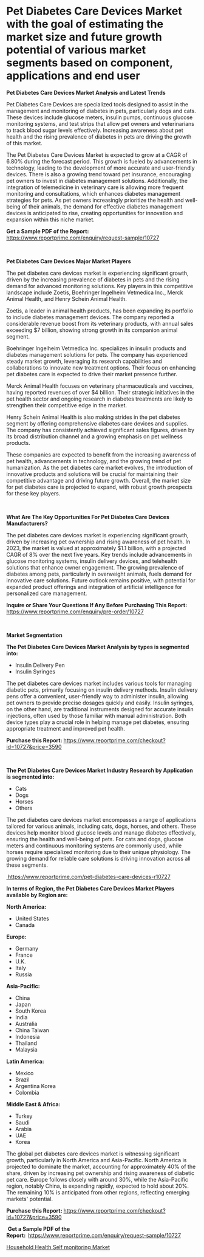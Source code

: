 <p><h1>Pet Diabetes Care Devices Market with the goal of estimating the market size and future growth potential of various market segments based on component, applications and end user</h1></p><p><strong>Pet Diabetes Care Devices Market Analysis and Latest Trends</strong></p>
<p><p>Pet Diabetes Care Devices are specialized tools designed to assist in the management and monitoring of diabetes in pets, particularly dogs and cats. These devices include glucose meters, insulin pumps, continuous glucose monitoring systems, and test strips that allow pet owners and veterinarians to track blood sugar levels effectively. Increasing awareness about pet health and the rising prevalence of diabetes in pets are driving the growth of this market.</p><p>The Pet Diabetes Care Devices Market is expected to grow at a CAGR of 6.80% during the forecast period. This growth is fueled by advancements in technology, leading to the development of more accurate and user-friendly devices. There is also a growing trend toward pet insurance, encouraging pet owners to invest in diabetes management solutions. Additionally, the integration of telemedicine in veterinary care is allowing more frequent monitoring and consultations, which enhances diabetes management strategies for pets. As pet owners increasingly prioritize the health and well-being of their animals, the demand for effective diabetes management devices is anticipated to rise, creating opportunities for innovation and expansion within this niche market.</p></p>
<p><strong>Get a Sample PDF of the Report:&nbsp;</strong> <a href="https://www.reportprime.com/enquiry/request-sample/10727?utm_campaign=3297&utm_medium=2&utm_source=Github&utm_content=ia&utm_term=20032025&utm_id=pet-diabetes-care-devices">https://www.reportprime.com/enquiry/request-sample/10727</a></p>
<p>&nbsp;</p>
<p><strong>Pet Diabetes Care Devices Major Market Players</strong></p>
<p><p>The pet diabetes care devices market is experiencing significant growth, driven by the increasing prevalence of diabetes in pets and the rising demand for advanced monitoring solutions. Key players in this competitive landscape include Zoetis, Boehringer Ingelheim Vetmedica Inc., Merck Animal Health, and Henry Schein Animal Health.</p><p>Zoetis, a leader in animal health products, has been expanding its portfolio to include diabetes management devices. The company reported a considerable revenue boost from its veterinary products, with annual sales exceeding $7 billion, showing strong growth in its companion animal segment.</p><p>Boehringer Ingelheim Vetmedica Inc. specializes in insulin products and diabetes management solutions for pets. The company has experienced steady market growth, leveraging its research capabilities and collaborations to innovate new treatment options. Their focus on enhancing pet diabetes care is expected to drive their market presence further.</p><p>Merck Animal Health focuses on veterinary pharmaceuticals and vaccines, having reported revenues of over $4 billion. Their strategic initiatives in the pet health sector and ongoing research in diabetes treatments are likely to strengthen their competitive edge in the market.</p><p>Henry Schein Animal Health is also making strides in the pet diabetes segment by offering comprehensive diabetes care devices and supplies. The company has consistently achieved significant sales figures, driven by its broad distribution channel and a growing emphasis on pet wellness products.</p><p>These companies are expected to benefit from the increasing awareness of pet health, advancements in technology, and the growing trend of pet humanization. As the pet diabetes care market evolves, the introduction of innovative products and solutions will be crucial for maintaining their competitive advantage and driving future growth. Overall, the market size for pet diabetes care is projected to expand, with robust growth prospects for these key players.</p></p>
<p>&nbsp;</p>
<p><strong>What Are The Key Opportunities For Pet Diabetes Care Devices Manufacturers?</strong></p>
<p><p>The pet diabetes care devices market is experiencing significant growth, driven by increasing pet ownership and rising awareness of pet health. In 2023, the market is valued at approximately $1.1 billion, with a projected CAGR of 8% over the next five years. Key trends include advancements in glucose monitoring systems, insulin delivery devices, and telehealth solutions that enhance owner engagement. The growing prevalence of diabetes among pets, particularly in overweight animals, fuels demand for innovative care solutions. Future outlook remains positive, with potential for expanded product offerings and integration of artificial intelligence for personalized care management.</p></p>
<p><strong>Inquire or Share Your Questions If Any Before Purchasing This Report:</strong> <a href="https://www.reportprime.com/enquiry/pre-order/10727?utm_campaign=3297&utm_medium=2&utm_source=Github&utm_content=ia&utm_term=20032025&utm_id=pet-diabetes-care-devices">https://www.reportprime.com/enquiry/pre-order/10727</a></p>
<p>&nbsp;</p>
<p><strong>Market Segmentation</strong></p>
<p><strong>The Pet Diabetes Care Devices Market Analysis by types is segmented into:</strong></p>
<p><ul><li>Insulin Delivery Pen</li><li>Insulin Syringes</li></ul></p>
<p><p>The pet diabetes care devices market includes various tools for managing diabetic pets, primarily focusing on insulin delivery methods. Insulin delivery pens offer a convenient, user-friendly way to administer insulin, allowing pet owners to provide precise dosages quickly and easily. Insulin syringes, on the other hand, are traditional instruments designed for accurate insulin injections, often used by those familiar with manual administration. Both device types play a crucial role in helping manage pet diabetes, ensuring appropriate treatment and improved pet health.</p></p>
<p><strong>Purchase this Report:&nbsp;</strong><a href="https://www.reportprime.com/checkout?id=10727&price=3590&utm_campaign=3297&utm_medium=2&utm_source=Github&utm_content=ia&utm_term=20032025&utm_id=pet-diabetes-care-devices">https://www.reportprime.com/checkout?id=10727&price=3590</a></p>
<p>&nbsp;</p>
<p><strong>The Pet Diabetes Care Devices Market Industry Research by Application is segmented into:</strong></p>
<p><ul><li>Cats</li><li>Dogs</li><li>Horses</li><li>Others</li></ul></p>
<p><p>The pet diabetes care devices market encompasses a range of applications tailored for various animals, including cats, dogs, horses, and others. These devices help monitor blood glucose levels and manage diabetes effectively, ensuring the health and well-being of pets. For cats and dogs, glucose meters and continuous monitoring systems are commonly used, while horses require specialized monitoring due to their unique physiology. The growing demand for reliable care solutions is driving innovation across all these segments.</p></p>
<p><a href="https://www.reportprime.com/pet-diabetes-care-devices-r10727?utm_campaign=3297&utm_medium=2&utm_source=Github&utm_content=ia&utm_term=20032025&utm_id=pet-diabetes-care-devices">&nbsp;https://www.reportprime.com/pet-diabetes-care-devices-r10727</a></p>
<p><strong>In terms of Region, the Pet Diabetes Care Devices Market Players available by Region are:</strong></p>
<p>
    <p> <strong> North America: </strong>
        <ul>
            <li>United States</li>
            <li>Canada</li>
        </ul>
        </p> 
    <p> <strong> Europe: </strong>
        <ul>
            <li>Germany</li>
            <li>France</li>
            <li>U.K.</li>
            <li>Italy</li>
            <li>Russia</li>
        </ul>
        </p> 
    <p> <strong> Asia-Pacific: </strong>
        <ul>
            <li>China</li>
            <li>Japan</li>
            <li>South Korea</li>
            <li>India</li>
            <li>Australia</li>
            <li>China Taiwan</li>
            <li>Indonesia</li>
            <li>Thailand</li>
            <li>Malaysia</li>
        </ul>
        </p> 
    <p> <strong> Latin America: </strong>
        <ul>
            <li>Mexico</li>
            <li>Brazil</li>
            <li>Argentina Korea</li>
            <li>Colombia</li>
        </ul>
        </p> 
    <p> <strong> Middle East & Africa: </strong>
        <ul>
            <li>Turkey</li>
            <li>Saudi</li>
            <li>Arabia</li>
            <li>UAE</li>
            <li>Korea</li>
        </ul>
    </p>
    </p>
<p><p>The global pet diabetes care devices market is witnessing significant growth, particularly in North America and Asia-Pacific. North America is projected to dominate the market, accounting for approximately 40% of the share, driven by increasing pet ownership and rising awareness of diabetic pet care. Europe follows closely with around 30%, while the Asia-Pacific region, notably China, is expanding rapidly, expected to hold about 20%. The remaining 10% is anticipated from other regions, reflecting emerging markets' potential.</p></p>
<p><strong>Purchase this Report: </strong><a href="https://www.reportprime.com/checkout?id=10727&price=3590&utm_campaign=3297&utm_medium=2&utm_source=Github&utm_content=ia&utm_term=20032025&utm_id=pet-diabetes-care-devices">https://www.reportprime.com/checkout?id=10727&price=3590</a></p>
<p>&nbsp;<strong>Get a Sample PDF of the Report:&nbsp;&nbsp;</strong><a href="https://www.reportprime.com/enquiry/request-sample/10727?utm_campaign=3297&utm_medium=2&utm_source=Github&utm_content=ia&utm_term=20032025&utm_id=pet-diabetes-care-devices">https://www.reportprime.com/enquiry/request-sample/10727</a></p>
<p><strong></strong></p>
<p><p><a href="https://github.com/toldenargelia86/Market-Research-Report-List-1/blob/main/household-health-self-monitoring-market.md?utm_campaign=3297&utm_medium=2&utm_source=Github&utm_content=ia&utm_term=20032025&utm_id=pet-diabetes-care-devices">Household Health Self monitoring Market</a></p></p>